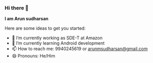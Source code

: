 ### Hi there 👋


**I am Arun sudharsan** 

Here are some ideas to get you started:

- 🔭 I’m currently working as SDE-T at Amazon
- 🌱 I’m currently learning Android development
- 📫 How to reach me: 9940245619 or arunmsudharsan@gmail.com
- 😄 Pronouns: He/Him
